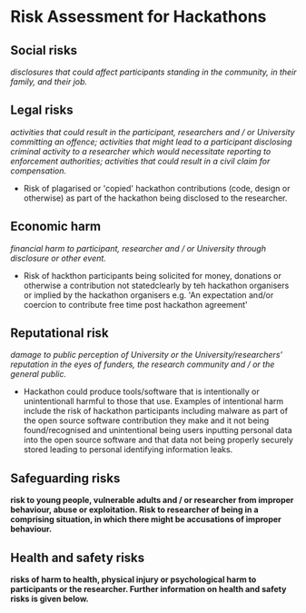
# Risk Assessment for Hackathons



## Social risks
*disclosures that could affect participants standing in the community, in their family, and their job.*





## Legal risks
*activities that could result in the participant, researchers and / or University committing an offence; activities that might lead to a participant disclosing criminal activity to a researcher which would necessitate reporting to enforcement authorities; activities that could result in a civil claim for compensation.*

- Risk of plagarised or 'copied' hackathon contributions (code, design or otherwise) as part of the hackathon being disclosed to the researcher.


## Economic harm
*financial harm to participant, researcher and / or University through disclosure or other event.*

- Risk of hackthon participants being solicited for money, donations or otherwise a contribution not statedclearly by teh hackathon organisers or implied by the hackathon organisers e.g. 'An expectation and/or coercion to contribute free time post hackathon agreement'



## Reputational risk
*damage to public perception of University or the University/researchers’ reputation in the eyes of funders, the research community and / or the general public.*

- Hackathon could produce tools/software that is intentionally or unintentionall harmful to those that use. Examples of intentional harm include the risk of hackathon participants including malware as part of the open source software contribution they make and it not being found/recognised and unintentional being users inputting personal data into the open source software and that data not being properly securely stored leading to personal identifying information leaks.





## Safeguarding risks
**risk to young people, vulnerable adults and / or researcher from improper behaviour, abuse or exploitation. Risk to researcher of being in a comprising situation, in which there might be accusations of improper behaviour.**



## Health and safety risks
**risks of harm to health, physical injury or psychological harm to participants or the researcher. Further information on health and safety risks is given below.**